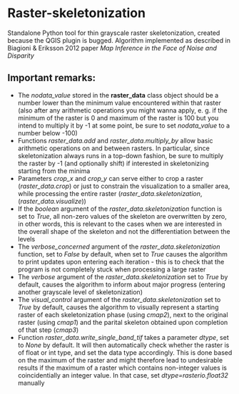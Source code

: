 # Raster-skeletonization
Standalone Python tool for thin grayscale raster skeletonization, created because the QGIS plugin is bugged. Algorithm implemented as described in Biagioni & Eriksson 2012 paper *Map Inference in the Face of Noise and Disparity*

## Important remarks:
- The *nodata_value* stored in the **raster_data** class object should be a number lower than the minimum value encountered within that raster (also after any arithmetic operations you might wanna apply, e. g. if the minimum of the raster is 0 and maximum of the raster is 100 but you intend to multiply it by -1 at some point, be sure to set *nodata_value* to a number below -100)
- Functions *raster_data.add* and *raster_data.multiply_by* allow basic arithmetic operations on and between rasters. In particular, since skeletonization always runs in a top-down fashion, be sure to multiply the raster by -1 (and optionally shift) if interested in skeletonizing starting from the minima   
- Parameters *crop_x* and *crop_y* can serve either to crop a raster (*raster_data.crop*) or just to constrain the visualization to a smaller area, while processing the entire raster (*raster_data.skeletonization*, (*raster_data.visualize*))
- If the *boolean* argument of the *raster_data.skeletonization* function is set to *True*, all non-zero values of the skeleton are overwritten by zero, in other words, this is relevant to the cases when we are interested in the overall shape of the skeleton and not the differentiation between the levels
- The *verbose_concerned* argument of the *raster_data.skeletonization* function, set to *False* by default, when set to *True* causes the algorithm to print updates upon entering each iteration - this is to check that the program is not completely stuck when processing a large raster
- The *verbose* argument of the *raster_data.skeletonization* set to *True* by default, causes the algorithm to inform about major progress (entering another grayscale level of skeletonization)
- The *visual_control* argument of the *raster_data.skeletonization* set to *True* by default, causes the algorithm to visually represent a starting raster of each skeletonization phase (using *cmap2*), next to the original raster (using *cmap1*) and the parital skeleton obtained upon completion of that step (*cmap3*)
- Function *raster_data.write_single_band_tif* takes a parameter *dtype*, set to *None* by default. It will then automatically check whether the raster is of float or int type, and set the data type accordingly. This is done based on the maximum of the raster and might therefore lead to undesirable results if the maximum of a raster which contains non-integer values is coincidentially an integer value. In that case, set *dtype=rasterio.float32* manually
